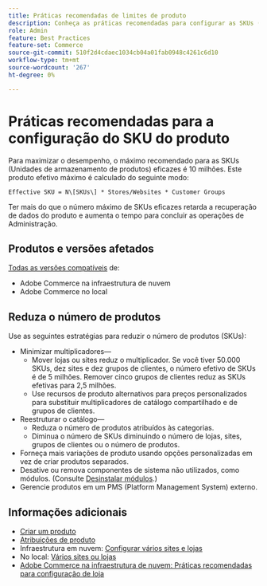 ```yaml
---
title: Práticas recomendadas de limites de produto
description: Conheça as práticas recomendadas para configurar as SKUs (Product Stock Keeping Units, unidades de manutenção de estoque) do produto para maximizar o desempenho do site.
role: Admin
feature: Best Practices
feature-set: Commerce
source-git-commit: 510f2d4cdaec1034cb04a01fab0948c4261c6d10
workflow-type: tm+mt
source-wordcount: '267'
ht-degree: 0%

---
```



# Práticas recomendadas para a configuração do SKU do produto

Para maximizar o desempenho, o máximo recomendado para as SKUs (Unidades de armazenamento de produtos) eficazes é 10 milhões. Este produto efetivo máximo é calculado do seguinte modo:

`Effective SKU = N\[SKUs\] * Stores/Websites * Customer Groups`

Ter mais do que o número máximo de SKUs eficazes retarda a recuperação de dados do produto e aumenta o tempo para concluir as operações de Administração.

## Produtos e versões afetados

[Todas as versões compatíveis](../../../release/versions.md) de:

- Adobe Commerce na infraestrutura de nuvem
- Adobe Commerce no local

## Reduza o número de produtos

Use as seguintes estratégias para reduzir o número de produtos (SKUs):

- Minimizar multiplicadores—
   - Mover lojas ou sites reduz o multiplicador. Se você tiver 50.000 SKUs, dez sites e dez grupos de clientes, o número efetivo de SKUs é de 5 milhões. Remover cinco grupos de clientes reduz as SKUs efetivas para 2,5 milhões.
   - Use recursos de produto alternativos para preços personalizados para substituir multiplicadores de catálogo compartilhado e de grupos de clientes.
- Reestruturar o catálogo—
   - Reduza o número de produtos atribuídos às categorias.
   - Diminua o número de SKUs diminuindo o número de lojas, sites, grupos de clientes ou o número de produtos.
- Forneça mais variações de produto usando opções personalizadas em vez de criar produtos separados.
- Desative ou remova componentes de sistema não utilizados, como módulos. (Consulte  [Desinstalar módulos](../../../installation/tutorials/uninstall-modules.md).)
- Gerencie produtos em um PMS (Platform Management System) externo.

## Informações adicionais

- [Criar um produto](https://experienceleague.adobe.com/docs/commerce-admin/catalog/products/product-create.html)
- [Atribuições de produto](https://experienceleague.adobe.com/docs/commerce-admin/catalog/categories/products-in-category/categories-product-assignments.html)
- Infraestrutura em nuvem: [Configurar vários sites e lojas](https://devdocs.magento.com/cloud/project/project-multi-sites.html)
- No local: [Vários sites ou lojas](../../../configuration/multi-sites/ms-overview.md)
- [Adobe Commerce na infraestrutura de nuvem: Práticas recomendadas para configuração de loja](https://devdocs.magento.com/cloud/configure/configure-best-practices.html)

